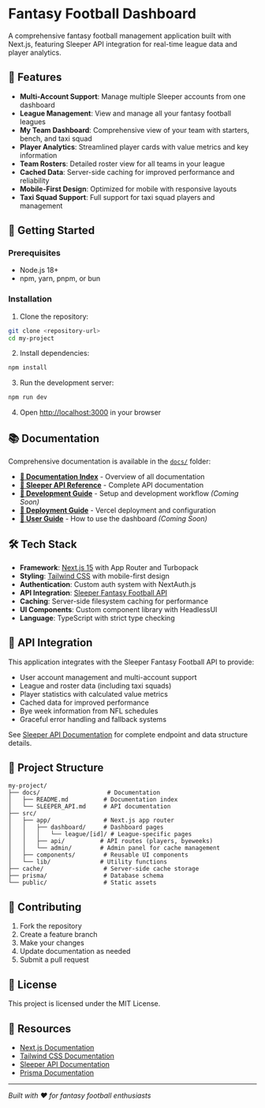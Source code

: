 # Fantasy Football Dashboard

A comprehensive fantasy football management application built with Next.js, featuring Sleeper API integration for real-time league data and player analytics.

## 🏈 Features

- **Multi-Account Support**: Manage multiple Sleeper accounts from one dashboard
- **League Management**: View and manage all your fantasy football leagues
- **My Team Dashboard**: Comprehensive view of your team with starters, bench, and taxi squad
- **Player Analytics**: Streamlined player cards with value metrics and key information
- **Team Rosters**: Detailed roster view for all teams in your league
- **Cached Data**: Server-side caching for improved performance and reliability
- **Mobile-First Design**: Optimized for mobile with responsive layouts
- **Taxi Squad Support**: Full support for taxi squad players and management

## 🚀 Getting Started

### Prerequisites
- Node.js 18+ 
- npm, yarn, pnpm, or bun

### Installation

1. Clone the repository:
```bash
git clone <repository-url>
cd my-project
```

2. Install dependencies:
```bash
npm install
```

3. Run the development server:
```bash
npm run dev
```

4. Open [http://localhost:3000](http://localhost:3000) in your browser

## 📚 Documentation

Comprehensive documentation is available in the [`docs/`](./docs/) folder:

- **[📖 Documentation Index](./docs/README.md)** - Overview of all documentation
- **[🏈 Sleeper API Reference](./docs/SLEEPER_API.md)** - Complete API documentation
- **[🔧 Development Guide](./docs/DEVELOPMENT.md)** - Setup and development workflow *(Coming Soon)*
- **[🚀 Deployment Guide](./docs/DEPLOYMENT.md)** - Vercel deployment and configuration
- **[📖 User Guide](./docs/USER_GUIDE.md)** - How to use the dashboard *(Coming Soon)*

## 🛠️ Tech Stack

- **Framework**: [Next.js 15](https://nextjs.org/) with App Router and Turbopack
- **Styling**: [Tailwind CSS](https://tailwindcss.com/) with mobile-first design
- **Authentication**: Custom auth system with NextAuth.js
- **API Integration**: [Sleeper Fantasy Football API](https://docs.sleeper.com/)
- **Caching**: Server-side filesystem caching for performance
- **UI Components**: Custom component library with HeadlessUI
- **Language**: TypeScript with strict type checking

## 🔌 API Integration

This application integrates with the Sleeper Fantasy Football API to provide:

- User account management and multi-account support
- League and roster data (including taxi squads)
- Player statistics with calculated value metrics
- Cached data for improved performance
- Bye week information from NFL schedules
- Graceful error handling and fallback systems

See [Sleeper API Documentation](./docs/SLEEPER_API.md) for complete endpoint and data structure details.

## 📁 Project Structure

```
my-project/
├── docs/                   # Documentation
│   ├── README.md          # Documentation index
│   └── SLEEPER_API.md     # API documentation
├── src/
│   ├── app/               # Next.js app router
│   │   ├── dashboard/     # Dashboard pages
│   │   │   └── league/[id]/ # League-specific pages
│   │   ├── api/          # API routes (players, byeweeks)
│   │   └── admin/        # Admin panel for cache management
│   ├── components/        # Reusable UI components
│   └── lib/              # Utility functions
├── cache/                 # Server-side cache storage
├── prisma/                # Database schema
└── public/                # Static assets
```

## 🤝 Contributing

1. Fork the repository
2. Create a feature branch
3. Make your changes
4. Update documentation as needed
5. Submit a pull request

## 📄 License

This project is licensed under the MIT License.

## 🔗 Resources

- [Next.js Documentation](https://nextjs.org/docs)
- [Tailwind CSS Documentation](https://tailwindcss.com/docs)
- [Sleeper API Documentation](https://docs.sleeper.com/)
- [Prisma Documentation](https://www.prisma.io/docs)

---

*Built with ❤️ for fantasy football enthusiasts*
